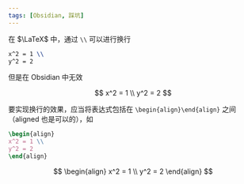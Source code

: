 ```yaml
---
tags: [Obsidian, 踩坑]
---
```


在 $\LaTeX$ 中，通过 `\\` 可以进行换行

```latex
x^2 = 1 \\
y^2 = 2
```

但是在 Obsidian 中无效

$$
x^2 = 1 \\
y^2 = 2
$$

要实现换行的效果，应当将表达式包括在 `\begin{align}\end{align}` 之间（aligned 也是可以的），如 

```latex
\begin{align}
x^2 = 1 \\
y^2 = 2
\end{align}
```

$$
\begin{align}
x^2 = 1 \\
y^2 = 2
\end{align}
$$